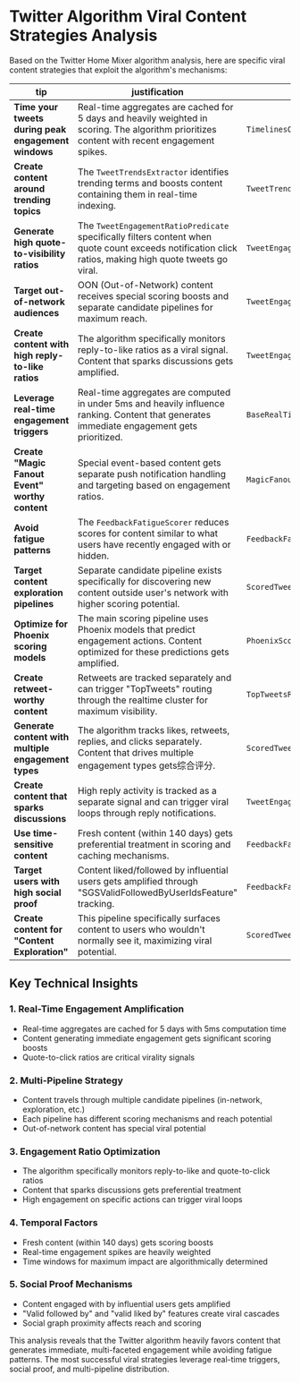# Twitter Algorithm Viral Content Strategies Analysis

Based on the Twitter Home Mixer algorithm analysis, here are specific viral content strategies that exploit the algorithm's mechanisms:

| tip | justification | code_file | line_number |
|-----|---------------|-----------|-------------|
| **Time your tweets during peak engagement windows** | Real-time aggregates are cached for 5 days and heavily weighted in scoring. The algorithm prioritizes content with recent engagement spikes. | `TimelinesOnlineAggregationConfig.scala` | 15-19 |
| **Create content around trending topics** | The `TweetTrendsExtractor` identifies trending terms and boosts content containing them in real-time indexing. | `TweetTrendsExtractor.java` | 25-27, 89-91 |
| **Generate high quote-to-visibility ratios** | The `TweetEngagementRatioPredicate` specifically filters content when quote count exceeds notification click ratios, making high quote tweets go viral. | `TweetEngagementRatioPredicate.scala` | 40-64 |
| **Target out-of-network audiences** | OON (Out-of-Network) content receives special scoring boosts and separate candidate pipelines for maximum reach. | `TweetEngagementRatioPredicate.scala` | 37-38 |
| **Create content with high reply-to-like ratios** | The algorithm specifically monitors reply-to-like ratios as a viral signal. Content that sparks discussions gets amplified. | `TweetEngagementRatioPredicate.scala` | 69-80 |
| **Leverage real-time engagement triggers** | Real-time aggregates are computed in under 5ms and heavily influence ranking. Content that generates immediate engagement gets prioritized. | `BaseRealTimeAggregateBulkCandidateFeatureHydrator.scala` | 32-39 |
| **Create "Magic Fanout Event" worthy content** | Special event-based content gets separate push notification handling and targeting based on engagement ratios. | `MagicFanoutEventPushCandidate.scala` | 43-44 |
| **Avoid fatigue patterns** | The `FeedbackFatigueScorer` reduces scores for content similar to what users have recently engaged with or hidden. | `FeedbackFatigueScorer.scala` | 38-46 |
| **Target content exploration pipelines** | Separate candidate pipeline exists specifically for discovering new content outside user's network with higher scoring potential. | `ScoredTweetsContentExplorationCandidatePipelineConfig.scala` | 25-28 |
| **Optimize for Phoenix scoring models** | The main scoring pipeline uses Phoenix models that predict engagement actions. Content optimized for these predictions gets amplified. | `PhoenixScorer.scala` | 74-82 |
| **Create retweet-worthy content** | Retweets are tracked separately and can trigger "TopTweets" routing through the realtime cluster for maximum visibility. | `TopTweetsRequestRouter.java` | 14, 32-34 |
| **Generate content with multiple engagement types** | The algorithm tracks likes, retweets, replies, and clicks separately. Content that drives multiple engagement types gets综合评分. | `ScoredTweetsRerankingScoringPipelineConfig.scala` | 35-39 |
| **Create content that sparks discussions** | High reply activity is tracked as a separate signal and can trigger viral loops through reply notifications. | `TweetEngagementRatioPredicate.scala` | 79-80 |
| **Use time-sensitive content** | Fresh content (within 140 days) gets preferential treatment in scoring and caching mechanisms. | `FeedbackFatigueScorer.scala` | 38 |
| **Target users with high social proof** | Content liked/followed by influential users gets amplified through "SGSValidFollowedByUserIdsFeature" tracking. | `FeedbackFatigueScorer.scala` | 110-116 |
| **Create content for "Content Exploration"** | This pipeline specifically surfaces content to users who wouldn't normally see it, maximizing viral potential. | `ScoredTweetsContentExplorationCandidatePipelineConfig.scala` | 26-27 |

## Key Technical Insights

### 1. **Real-Time Engagement Amplification**
- Real-time aggregates are cached for 5 days with 5ms computation time
- Content generating immediate engagement gets significant scoring boosts
- Quote-to-click ratios are critical virality signals

### 2. **Multi-Pipeline Strategy**
- Content travels through multiple candidate pipelines (in-network, exploration, etc.)
- Each pipeline has different scoring mechanisms and reach potential
- Out-of-network content has special viral potential

### 3. **Engagement Ratio Optimization**
- The algorithm specifically monitors reply-to-like and quote-to-click ratios
- Content that sparks discussions gets preferential treatment
- High engagement on specific actions can trigger viral loops

### 4. **Temporal Factors**
- Fresh content (within 140 days) gets scoring boosts
- Real-time engagement spikes are heavily weighted
- Time windows for maximum impact are algorithmically determined

### 5. **Social Proof Mechanisms**
- Content engaged with by influential users gets amplified
- "Valid followed by" and "valid liked by" features create viral cascades
- Social graph proximity affects reach and scoring

This analysis reveals that the Twitter algorithm heavily favors content that generates immediate, multi-faceted engagement while avoiding fatigue patterns. The most successful viral strategies leverage real-time triggers, social proof, and multi-pipeline distribution.